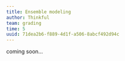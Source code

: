 ```yaml
---
title: Ensemble modeling
author: Thinkful
team: grading
time: 5
uuid: 71dea2b6-f889-4d1f-a506-8abcf492d94c
---
```


coming soon...
